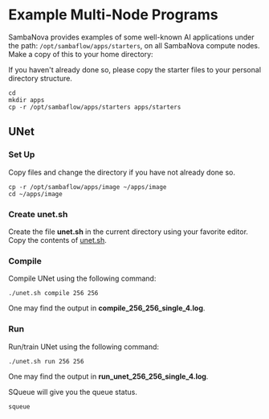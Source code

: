 # Example Multi-Node Programs

SambaNova provides examples of some well-known AI applications under the path: `/opt/sambaflow/apps/starters`, on all SambaNova compute nodes. Make a copy of this to your home directory:

If you haven't already done so, please copy the starter files to your personal directory structure.

```console
cd
mkdir apps
cp -r /opt/sambaflow/apps/starters apps/starters
```

## UNet

### Set Up

Copy files and change the directory if you have not already done so.

```console
cp -r /opt/sambaflow/apps/image ~/apps/image
cd ~/apps/image
```

### Create unet.sh

Create the file **unet.sh** in the current directory using your favorite editor.
Copy the contents of [unet.sh](/ai-testbed/sambanova_gen2/files/unet.sh).

### Compile

Compile UNet using the following command:

```console
./unet.sh compile 256 256
```

One may find the output in **compile_256_256_single_4.log**.

### Run

Run/train UNet using the following command:

```console
./unet.sh run 256 256
```

One may find the output in **run_unet_256_256_single_4.log**.

SQueue will give you the queue status.

```console
squeue
```
